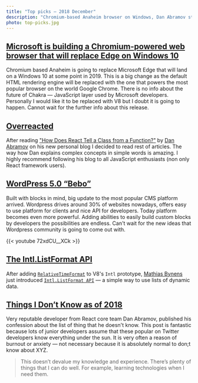 ```yaml
---
title: "Top picks — 2018 December"
description: "Chromium-based Anaheim browser on Windows, Dan Abramov started his blog, WordPress 5 Bebo landed and more!"
photo: top-picks.jpg
---
```


## [Microsoft is building a Chromium-powered web browser that will replace Edge on Windows 10](https://www.windowscentral.com/microsoft-building-chromium-powered-web-browser-windows-10)

Chromium based Anaheim is going to replace Microsoft Edge that will land on a Windows 10 at some point in 2019. This is a big change as the default HTML rendering engine will be replaced with the one that powers the most popular browser on the world Google Chrome. There is no info about the future of Chakra — JavaScript layer used by Microsoft developers. Personally I would like it to be replaced with V8 but I doubt it is going to happen. Cannot wait for the further info about this release.

## [Overreacted](https://overreacted.io/)

After reading ["How Does React Tell a Class from a Function?"](https://overreacted.io/how-does-react-tell-a-class-from-a-function/) by [Dan Abramov](https://twitter.com/dan_abramov) on his new personal blog I decided to read rest of articles. The way how Dan explains complex concepts in simple words is amazing. I highly recommend following his blog to all JavaScript enthusiasts (non only React framework users).

## [WordPress 5.0 “Bebo”](https://wordpress.org/news/2018/12/bebo/)

Built with blocks in mind, big update to the most popular CMS platform arrived. Wordpress drives around 30% of websites nowadays, offers easy to use platform for clients and nice API for developers. Today platform becomes even more powerful. Adding abilities to easily build custom blocks by developers the possibilities are endless. Can't wait for the new ideas that Wordpress community is going to come out with.

{{< youtube 72xdCU__XCk >}}

## [The Intl.ListFormat API](https://developers.google.com/web/updates/2018/12/intl-listformat)

After adding [`RelativeTimeFormat`](https://developers.google.com/web/updates/2018/10/intl-relativetimeformat) to V8's `Intl` prototype, [Mathias Bynens](https://twitter.com/mathias) just introduced [`Intl.ListFormat API`](https://developers.google.com/web/updates/2018/12/intl-listformat) — a simple way to use lists of dynamic data.

## [Things I Don’t Know as of 2018](https://overreacted.io/things-i-dont-know-as-of-2018/)

Very reputable developer from React core team Dan Abramov, published his confession about the list of thing that he doesn't know. This post is fantastic because lots of junior developers assume that these popular on Twitter developers know everything under the sun. It is very often a reason of burnout or anxiety — not necessary because it is absolutely normal to don;t know about XYZ.

> This doesn’t devalue my knowledge and experience. There’s plenty of things that I can do well. For example, learning technologies when I need them.
